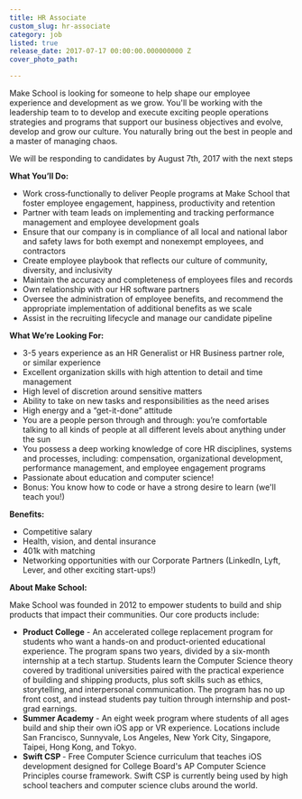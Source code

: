 ```yaml
---
title: HR Associate
custom_slug: hr-associate
category: job
listed: true
release_date: 2017-07-17 00:00:00.000000000 Z
cover_photo_path: 

---
```

Make School is looking for someone to help shape our employee experience and development as we grow. You'll be working with the leadership team to to develop and execute exciting people operations strategies and programs that support our business objectives and evolve, develop and grow our culture. You naturally bring out the best in people and a master of managing chaos.

We will be responding to candidates by August 7th, 2017 with the next steps

<b>What You’ll Do:</b>

- Work cross‐functionally to deliver People programs at Make School that foster employee engagement, happiness, productivity and retention
- Partner with team leads on implementing and tracking performance management and employee development goals
- Ensure that our company is in compliance of all local and national labor and safety laws for both exempt and nonexempt employees, and contractors
- Create employee playbook that reflects our culture of community, diversity, and inclusivity
- Maintain the accuracy and completeness of employees files and records
- Own relationship with our HR software partners
- Oversee the administration of employee benefits, and recommend the appropriate implementation of additional benefits as we scale
- Assist in the recruiting lifecycle and manage our candidate pipeline


<b>What We’re Looking For:</b>

- 3-5 years experience as an HR Generalist or HR Business partner role, or similar experience
- Excellent organization skills with high attention to detail and time management
- High level of discretion around sensitive matters
- Ability to take on new tasks and responsibilities as the need arises
- High energy and a “get-it-done” attitude 
- You are a people person through and through: you’re comfortable talking to all kinds of people at all different levels about anything under the sun
- You possess a deep working knowledge of core HR disciplines, systems and processes, including: compensation, organizational development, performance management, and employee engagement programs
- Passionate about education and computer science!
- Bonus: You know how to code or have a strong desire to learn (we'll teach you!)


<b>Benefits:</b>

- Competitive salary
- Health, vision, and dental insurance
- 401k with matching
- Networking opportunities with our Corporate Partners (LinkedIn, Lyft, Lever, and other exciting start-ups!)



<b>About Make School:</b>

Make School was founded in 2012 to empower students to build and ship products that impact their communities. Our core products include:

- <b>Product College</b> - An accelerated college replacement program for students who want a hands-on and product-oriented educational experience. The program spans two years, divided by a six-month internship at a tech startup. Students learn the Computer Science theory covered by traditional universities paired with the practical experience of building and shipping products, plus soft skills such as ethics, storytelling, and interpersonal communication. The program has no up front cost, and instead students pay tuition through internship and post-grad earnings.
- <b>Summer Academy</b> - An eight week program where students of all ages build and ship their own iOS app or VR experience. Locations include San Francisco, Sunnyvale, Los Angeles, New York City, Singapore, Taipei, Hong Kong, and Tokyo.
- <b>Swift CSP </b> - Free Computer Science curriculum that teaches iOS development designed for College Board's AP Computer Science Principles course framework. Swift CSP is currently being used by high school teachers and computer science clubs around the world.

